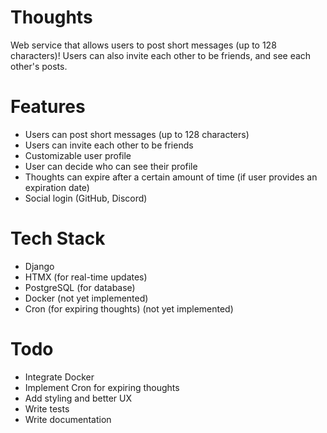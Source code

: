 # Thoughts

Web service that allows users to post short messages (up to 128 characters)! Users can also invite each other to be
friends, and see each other's posts.

# Features

- Users can post short messages (up to 128 characters)
- Users can invite each other to be friends
- Customizable user profile
- User can decide who can see their profile
- Thoughts can expire after a certain amount of time (if user provides an expiration date)
- Social login (GitHub, Discord)

# Tech Stack

- Django
- HTMX (for real-time updates)
- PostgreSQL (for database)
- Docker (not yet implemented)
- Cron (for expiring thoughts) (not yet implemented)

# Todo
- Integrate Docker
- Implement Cron for expiring thoughts
- Add styling and better UX
- Write tests
- Write documentation